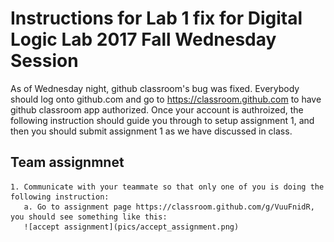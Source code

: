 # Instructions for Lab 1 fix for Digital Logic Lab 2017 Fall Wednesday Session

As of Wednesday night, github classroom's bug was fixed. Everybody should log onto github.com and go to https://classroom.github.com 
to have github classroom app authorized. Once your account is authroized, the following instruction should guide you through to setup
assignment 1, and then you should submit assignment 1 as we have discussed in class.

## Team assignmnet

    1. Communicate with your teammate so that only one of you is doing the following instruction:
       a. Go to assignment page https://classroom.github.com/g/VuuFnidR, you should see something like this:
       ![accept assignment](pics/accept_assignment.png)
